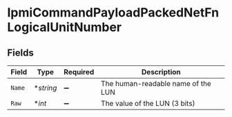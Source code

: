 # IpmiCommandPayloadPackedNetFnLogicalUnitNumber


## Fields

| Field                              | Type                               | Required                           | Description                        |
| ---------------------------------- | ---------------------------------- | ---------------------------------- | ---------------------------------- |
| `Name`                             | **string*                          | :heavy_minus_sign:                 | The human-readable name of the LUN |
| `Raw`                              | **int*                             | :heavy_minus_sign:                 | The value of the LUN (3 bits)      |